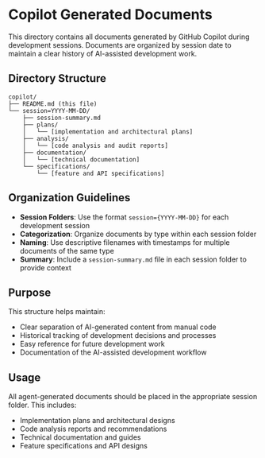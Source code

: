 # Copilot Generated Documents

This directory contains all documents generated by GitHub Copilot during development sessions. Documents are organized by session date to maintain a clear history of AI-assisted development work.

## Directory Structure

```text
copilot/
├── README.md (this file)
└── session=YYYY-MM-DD/
    ├── session-summary.md
    ├── plans/
    │   └── [implementation and architectural plans]
    ├── analysis/
    │   └── [code analysis and audit reports]
    ├── documentation/
    │   └── [technical documentation]
    └── specifications/
        └── [feature and API specifications]
```

## Organization Guidelines

- **Session Folders**: Use the format `session={YYYY-MM-DD}` for each development session
- **Categorization**: Organize documents by type within each session folder
- **Naming**: Use descriptive filenames with timestamps for multiple documents of the same type
- **Summary**: Include a `session-summary.md` file in each session folder to provide context

## Purpose

This structure helps maintain:

- Clear separation of AI-generated content from manual code
- Historical tracking of development decisions and processes
- Easy reference for future development work
- Documentation of the AI-assisted development workflow

## Usage

All agent-generated documents should be placed in the appropriate session folder. This includes:

- Implementation plans and architectural designs
- Code analysis reports and recommendations
- Technical documentation and guides
- Feature specifications and API designs
